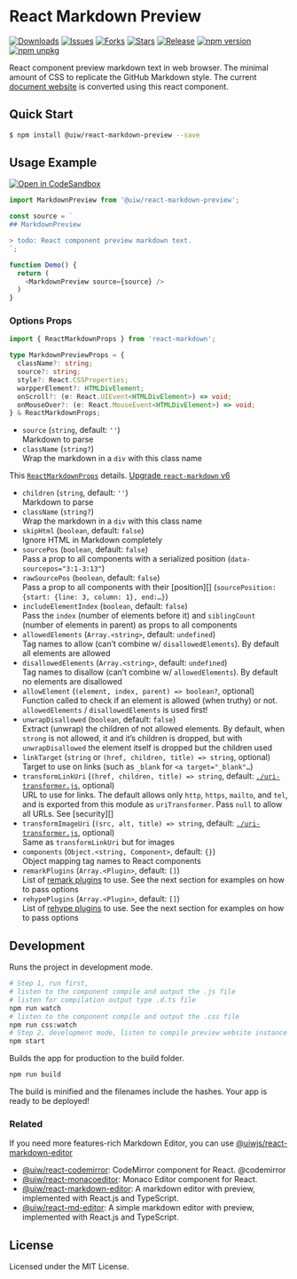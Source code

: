 React Markdown Preview
===
<!--dividing-->

[![Downloads](https://img.shields.io/npm/dm/@uiw/react-markdown-preview.svg?style=flat)](https://www.npmjs.com/package/@uiw/react-markdown-preview)
[![Issues](https://img.shields.io/github/issues/uiwjs/react-markdown-preview.svg)](https://github.com/uiwjs/react-markdown-preview/issues)
[![Forks](https://img.shields.io/github/forks/uiwjs/react-markdown-preview.svg)](https://github.com/uiwjs/react-markdown-preview/network)
[![Stars](https://img.shields.io/github/stars/uiwjs/react-markdown-preview.svg)](https://github.com/uiwjs/react-markdown-preview/stargazers)
[![Release](https://img.shields.io/github/release/uiwjs/react-markdown-preview)](https://github.com/uiwjs/react-markdown-preview/releases)
[![npm version](https://img.shields.io/npm/v/@uiw/react-markdown-preview.svg)](https://www.npmjs.com/package/@uiw/react-markdown-preview)
[![npm unpkg](https://img.shields.io/badge/Open%20in-unpkg-blue)](https://uiwjs.github.io/npm-unpkg/#/pkg/@uiw/react-markdown-preview/file/README.md)

React component preview markdown text in web browser. The minimal amount of CSS to replicate the GitHub Markdown style. The current [document website](https://uiwjs.github.io/react-markdown-preview/) is converted using this react component.

## Quick Start

```bash
$ npm install @uiw/react-markdown-preview --save
```

## Usage Example

[![Open in CodeSandbox](https://img.shields.io/badge/Open%20in-CodeSandbox-blue?logo=codesandbox)](https://codesandbox.io/embed/react-markdown-preview-co1mj?fontsize=14&hidenavigation=1&theme=dark)

```js
import MarkdownPreview from '@uiw/react-markdown-preview';

const source = `
## MarkdownPreview

> todo: React component preview markdown text.
`;

function Demo() {
  return (
    <MarkdownPreview source={source} />
  )
}
```

### Options Props

```typescript
import { ReactMarkdownProps } from 'react-markdown';

type MarkdownPreviewProps = {
  className?: string;
  source?: string;
  style?: React.CSSProperties;
  warpperElement?: HTMLDivElement;
  onScroll?: (e: React.UIEvent<HTMLDivElement>) => void;
  onMouseOver?: (e: React.MouseEvent<HTMLDivElement>) => void;
} & ReactMarkdownProps;
```

- `source` (`string`, default: `''`)\
    Markdown to parse
- `className` (`string?`)\
    Wrap the markdown in a `div` with this class name

This [`ReactMarkdownProps`](https://github.com/remarkjs/react-markdown/tree/02bac837bf141cdb8face360fb88be6fa33ab194#props) details. [Upgrade `react-markdown` v6](https://github.com/remarkjs/react-markdown/blob/15b4757082cf3f32a25eba0b8ea30baf751a8b40/changelog.md#600---2021-04-15)



- `children` (`string`, default: `''`)\
    Markdown to parse
- `className` (`string?`)\
    Wrap the markdown in a `div` with this class name
- `skipHtml` (`boolean`, default: `false`)\
    Ignore HTML in Markdown completely
- `sourcePos` (`boolean`, default: `false`)\
    Pass a prop to all components with a serialized position
    (`data-sourcepos="3:1-3:13"`)
- `rawSourcePos` (`boolean`, default: `false`)\
    Pass a prop to all components with their [position][]
    (`sourcePosition: {start: {line: 3, column: 1}, end:…}`)
- `includeElementIndex` (`boolean`, default: `false`)\
    Pass the `index` (number of elements before it) and `siblingCount` (number
    of elements in parent) as props to all components
- `allowedElements` (`Array.<string>`, default: `undefined`)\
    Tag names to allow (can’t combine w/ `disallowedElements`).
    By default all elements are allowed
- `disallowedElements` (`Array.<string>`, default: `undefined`)\
    Tag names to disallow (can’t combine w/ `allowedElements`).
    By default no elements are disallowed
- `allowElement` (`(element, index, parent) => boolean?`, optional)\
    Function called to check if an element is allowed (when truthy) or not.
    `allowedElements` / `disallowedElements` is used first!
- `unwrapDisallowed` (`boolean`, default: `false`)\
    Extract (unwrap) the children of not allowed elements.
    By default, when `strong` is not allowed, it and it’s children is dropped,
    but with `unwrapDisallowed` the element itself is dropped but the children
    used
- `linkTarget` (`string` or `(href, children, title) => string`, optional)\
    Target to use on links (such as `_blank` for `<a target="_blank"…`)
- `transformLinkUri` (`(href, children, title) => string`, default:
    [`./uri-transformer.js`](https://github.com/remarkjs/react-markdown/blob/02bac837bf141cdb8face360fb88be6fa33ab194/lib/uri-transformer.js), optional)\
    URL to use for links.
    The default allows only `http`, `https`, `mailto`, and `tel`, and is
    exported from this module as `uriTransformer`.
    Pass `null` to allow all URLs.
    See [security][]
- `transformImageUri` (`(src, alt, title) => string`, default:
    [`./uri-transformer.js`](https://github.com/remarkjs/react-markdown/blob/02bac837bf141cdb8face360fb88be6fa33ab194/lib/uri-transformer.js), optional)\
    Same as `transformLinkUri` but for images
- `components` (`Object.<string, Component>`, default: `{}`)\
    Object mapping tag names to React components
- `remarkPlugins` (`Array.<Plugin>`, default: `[]`)\
    List of [remark plugins](https://github.com/remarkjs/remark/blob/main/doc/plugins.md#list-of-plugins) to use.
    See the next section for examples on how to pass options
- `rehypePlugins` (`Array.<Plugin>`, default: `[]`)\
    List of [rehype plugins](https://github.com/rehypejs/rehype/blob/main/doc/plugins.md#list-of-plugins) to use.
    See the next section for examples on how to pass options


## Development

Runs the project in development mode.  

```bash
# Step 1, run first,
# listen to the component compile and output the .js file
# listen for compilation output type .d.ts file
npm run watch
# listen to the component compile and output the .css file
npm run css:watch
# Step 2, development mode, listen to compile preview website instance
npm start
```

Builds the app for production to the build folder.

```bash
npm run build
```

The build is minified and the filenames include the hashes.
Your app is ready to be deployed!


### Related

If you need more features-rich Markdown Editor, you can use [@uiwjs/react-markdown-editor](https://github.com/uiwjs/react-markdown-editor)

- [@uiw/react-codemirror](https://github.com/uiwjs/react-codemirror): CodeMirror component for React. @codemirror
- [@uiw/react-monacoeditor](https://github.com/jaywcjlove/react-monacoeditor): Monaco Editor component for React.
- [@uiw/react-markdown-editor](https://github.com/uiwjs/react-markdown-editor): A markdown editor with preview, implemented with React.js and TypeScript.
- [@uiw/react-md-editor](https://github.com/uiwjs/react-md-editor): A simple markdown editor with preview, implemented with React.js and TypeScript.

## License

Licensed under the MIT License.
